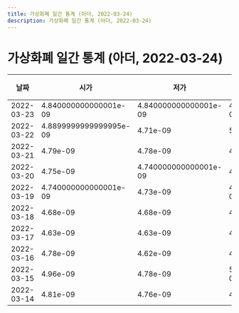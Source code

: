 ```yaml
---
title: 가상화폐 일간 통계 (아더, 2022-03-24)
description: 가상화폐 일간 통계 (아더, 2022-03-24)
---
```



가상화폐 일간 통계 (아더, 2022-03-24)
===

|날짜|시가|저가|고가|종가|비고|
|--|--|--|--|--|--|
|2022-03-23|4.840000000000001e-09|4.840000000000001e-09|4.8500000000000004e-09|4.8500000000000004e-09|    |
|2022-03-22|4.8899999999999995e-09|4.71e-09|5e-09|4.7199999999999994e-09|    |
|2022-03-21|4.79e-09|4.78e-09|4.8e-09|4.78e-09|    |
|2022-03-20|4.75e-09|4.740000000000001e-09|4.79e-09|4.79e-09|    |
|2022-03-19|4.740000000000001e-09|4.73e-09|4.740000000000001e-09|4.73e-09|    |
|2022-03-18|4.68e-09|4.68e-09|4.68e-09|4.68e-09|    |
|2022-03-17|4.63e-09|4.63e-09|4.67e-09|4.67e-09|    |
|2022-03-16|4.78e-09|4.62e-09|4.78e-09|4.63e-09|    |
|2022-03-15|4.96e-09|4.78e-09|5.010000000000001e-09|4.78e-09|    |
|2022-03-14|4.81e-09|4.76e-09|4.94e-09|4.81e-09|    |
